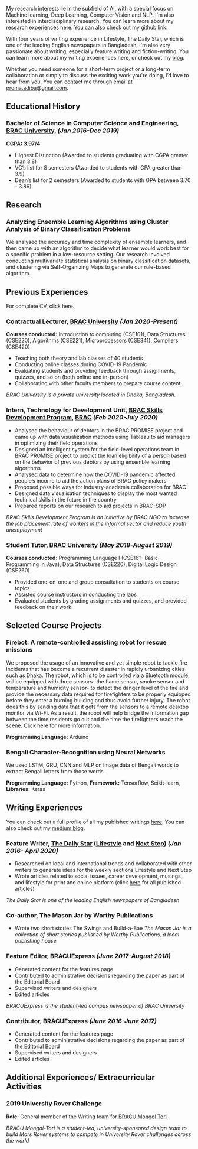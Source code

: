 
My research interests lie in the subfield of AI, with a special focus on Machine learning, Deep Learning, Computer Vision and NLP. I'm also interested in interdisciplinary research. You can learn more about my research experiences here. You can also check out my [github link](https://github.com/Adiba08). 

With four years of writing experience in Lifestyle, The Daily Star, which is one of the leading English newspapers in Bangladesh, I'm also very passionate about writing, especially feature writing and fiction-writing. You can learn more about my writing experiences here, or check out my [blog](https://medium.com/@adiba.proma). 

Whether you need someone for a short-term project or a long-term collaboration or simply to discuss the exciting work you're doing, I’d love to hear from you. You can contact me through email at <proma.adiba@gmail.com>. 

## Educational History 
### Bachelor of Science in Computer Science and Engineering, [BRAC University](https://www.bracu.ac.bd/), *(Jan 2016-Dec 2019)*

**CGPA: 3.97/4**
- Highest Distinction (Awarded to students graduating with CGPA greater than 3.8) 
- VC’s list for 8 semesters (Awarded to students with GPA greater than 3.9) 
- Dean’s list for 2 semesters (Awarded to students with GPA between 3.70 - 3.89) 

## Research 
### Analyzing Ensemble Learning Algorithms using Cluster Analysis of Binary Classification Problems
We analysed the accuracy and time complexity of ensemble learners, and then came up with an algorithm to decide what learner would work best for a specific problem in a low-resource setting. Our research involved conducting multivariate statistical analysis on binary classification datasets, and clustering via Self-Organizing Maps to  generate our rule-based algorithm.

## Previous Experiences 
For complete CV, click here. 
### Contractual Lecturer, [BRAC University](https://www.bracu.ac.bd/) *(Jan 2020-Present)* 
**Courses conducted:** Introduction to computing (CSE101), Data Structures (CSE220), Algorithms (CSE221), Microprocessors (CSE341), Compilers (CSE420) 
- Teaching both theory and lab classes of 40 students
- Conducting online classes during COVID-19 Pandemic
- Evaluating students and providing feedback through assignments, quizzes, and so on (both online and in-person)
- Collaborating with other faculty members to prepare course content

*BRAC University is a private university located in Dhaka, Bangladesh.*

### Intern, Technology for Development Unit, [BRAC Skills Development Program](http://www.brac.net/program/skills-development/), [BRAC](http://www.brac.net/) *(Feb 2020-July 2020)*
- Analysed the behaviour of debtors in the BRAC PROMISE project and came up with data visualization methods using Tableau to aid managers in optimizing their field operations
- Designed an intelligent system for the field-level operations team in BRAC PROMISE project to predict the loan eligibility of a person based on the behavior of previous debtors by using ensemble learning algorithms
- Analysed data to determine how the COVID-19 pandemic affected people’s income to aid the action plans of BRAC policy makers
- Proposed possible ways for industry-academia collaboration for BRAC 
- Designed data visualisation techniques to display the most wanted technical skills in the future in the country 
- Prepared reports on our research to aid projects in BRAC-SDP

*BRAC Skills Development Program is an initiative by BRAC NGO to increase the job placement rate of workers in the informal sector and reduce youth unemployment*

### Student Tutor, [BRAC University](https://www.bracu.ac.bd/) *(May 2018-August 2019)*
**Courses conducted:** Programming Language I (CSE161- Basic Programming in Java), Data Structures (CSE220), Digital Logic Design (CSE260)
- Provided one-on-one and group consultation to students on course topics
- Assisted course instructors in conducting the labs
- Evaluated students by grading assignments and quizzes, and provided feedback on their work

## Selected Course Projects 
### Firebot: A remote-controlled assisting robot for rescue missions 
We proposed the usage of an innovative and yet simple robot to tackle fire incidents that has become a recurrent disaster in rapidly urbanizing cities such as Dhaka. The robot, which is to be controlled via a Bluetooth module, will be equipped with three sensors- the flame sensor, smoke sensor and temperature and humidity sensor- to detect the danger level of the fire and provide the necessary data required for firefighters to be properly equipped before they enter a burning building and thus avoid further injury. The robot does this by sending data that it gets from the sensors to a remote desktop monitor via Wi-Fi. As a result, the robot will help bridge the information gap between the time residents go out and the time the firefighters reach the scene. Click here for more information.

**Programming Language:** Arduino 

### Bengali Character-Recognition using Neural Networks 
We used LSTM, GRU, CNN and MLP on image data of Bengali words to extract Bengali letters from those words. 

**Programming Language:** Python, **Framework:** Tensorflow, Scikit-learn, **Libraries:** Keras 

## Writing Experiences 
You can check out a full profile of all my published writings [here](https://muckrack.com/adiba-proma). You can also check out my [medium blog](https://medium.com/@adiba.proma).  
### Feature Writer, [The Daily Star](https://www.thedailystar.net/) ([Lifestyle](https://www.thedailystar.net/lifestyle) and [Next Step](https://www.thedailystar.net/next-step)) *(Jan 2016- April 2020)* 
- Researched on local and international trends and collaborated with other writers
to generate ideas for the weekly sections Lifestyle and Next Step
- Wrote articles related to social issues, career development, musings, and lifestyle for print and online platform (click [here](https://www.thedailystar.net/author/adiba-mahbub-proma) for all published articles)

*The Daily Star is one of the leading English newspapers of Bangladesh*

### Co-author, The Mason Jar by Worthy Publications  
- Wrote two short stories The Swings and Build-a-Bae
*The Mason Jar is a collection of short stories published by Worthy Publications, a local publishing house*

### Feature Editor, BRACUExpress *(June 2017-August 2018)*
- Generated content for the features page
- Contributed to administrative decisions regarding the paper as part of the Editorial Board 
- Supervised writers and designers
- Edited articles 

*BRACUExpress is the student-led campus newspaper of BRAC University*

### Contributor, BRACUExpress *(June 2016-June 2017)*
- Generated content for the features page
- Contributed to administrative decisions regarding the paper as part of the Editorial Board 
- Supervised writers and designers
- Edited articles 

## Additional Experiences/ Extracurricular Activities 
### 2019 University Rover Challenge
**Role:** General member of the Writing team for [BRACU Mongol Tori](http://www.bracumongoltori.com/)

*BRACU Mongol-Tori is a student-led, university-sponsored design team to build Mars Rover systems to compete in University Rover challenges across the world*
